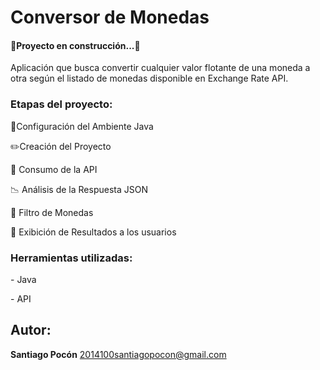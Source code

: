 <h1 alingn="center">Conversor de Monedas</h1>
<h4>
  🚧Proyecto en construcción...🚧
</h4>

<p>Aplicación que busca convertir cualquier valor flotante de una moneda a otra según el listado de monedas disponible en Exchange Rate API.</p>

<h3>Etapas del proyecto:</h3>
<p>🔩Configuración del Ambiente Java</p>
<p>✏️Creación del Proyecto</p>
<p>📶 Consumo de la API</p>
<p>📉 Análisis de la Respuesta JSON</p>
<p>💸 Filtro de Monedas</p>
<p>👀 Exibición de Resultados a los usuarios</p>
<h3>Herramientas utilizadas:</h3>
<p>- Java</p>
<p>- API</p>

## Autor:
**Santiago Pocón**
2014100santiagopocon@gmail.com

